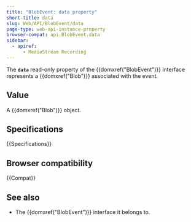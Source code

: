 ```yaml
---
title: "BlobEvent: data property"
short-title: data
slug: Web/API/BlobEvent/data
page-type: web-api-instance-property
browser-compat: api.BlobEvent.data
sidebar:
  - apiref:
      - MediaStream Recording
---
```


The **`data`** read-only property of the {{domxref("BlobEvent")}} interface represents a {{domxref("Blob")}} associated with the event.

## Value

A {{domxref("Blob")}} object.

## Specifications

{{Specifications}}

## Browser compatibility

{{Compat}}

## See also

- The {{domxref("BlobEvent")}} interface it belongs to.
